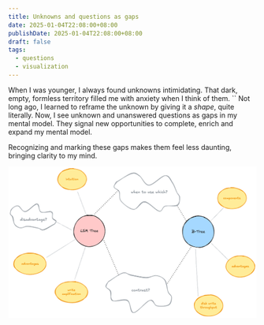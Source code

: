```yaml
---
title: Unknowns and questions as gaps
date: 2025-01-04T22:08:00+08:00
publishDate: 2025-01-04T22:08:00+08:00
draft: false
tags:
  - questions
  - visualization
---
```



When I was younger, I always found unknowns intimidating. That dark, empty, formless territory filled me with anxiety when I think of them.
``
Not long ago, I learned to reframe the unknown by giving it a *shape*, quite literally. Now, I see unknown and unanswered questions as gaps in my mental model. They signal new opportunities to complete, enrich and expand my mental model. 

Recognizing and marking these gaps makes them feel less daunting, bringing clarity to my mind.

![unknown-as-gaps.png](unknown-as-gaps.png "unknowns as gaps")